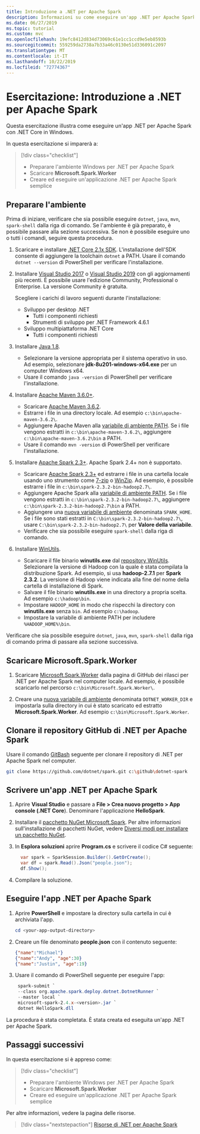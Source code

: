 ```yaml
---
title: Introduzione a .NET per Apache Spark
description: Informazioni su come eseguire un'app .NET per Apache Spark usando .NET Core in Windows.
ms.date: 06/27/2019
ms.topic: tutorial
ms.custom: mvc
ms.openlocfilehash: 19efc8412d834d73069c61e1cc1ccd9e5eb8593b
ms.sourcegitcommit: 559259da2738a7b33a46c0130e51d336091c2097
ms.translationtype: MT
ms.contentlocale: it-IT
ms.lasthandoff: 10/22/2019
ms.locfileid: "72774367"
---
```

# <a name="tutorial-get-started-with-net-for-apache-spark"></a>Esercitazione: Introduzione a .NET per Apache Spark

Questa esercitazione illustra come eseguire un'app .NET per Apache Spark con .NET Core in Windows.

In questa esercitazione si imparerà a:

> [!div class="checklist"]
>
> * Preparare l'ambiente Windows per .NET per Apache Spark
> * Scaricare **Microsoft.Spark.Worker**
> * Creare ed eseguire un'applicazione .NET per Apache Spark semplice

## <a name="prepare-your-environment"></a>Preparare l'ambiente

Prima di iniziare, verificare che sia possibile eseguire `dotnet`, `java`, `mvn`, `spark-shell` dalla riga di comando. Se l'ambiente è già preparato, è possibile passare alla sezione successiva. Se non è possibile eseguire uno o tutti i comandi, seguire questa procedura.

1. Scaricare e installare [.NET Core 2.1x SDK](https://dotnet.microsoft.com/download/dotnet-core/2.1). L'installazione dell'SDK consente di aggiungere la toolchain `dotnet` a PATH. Usare il comando `dotnet --version` di PowerShell per verificare l'installazione.

2. Installare [Visual Studio 2017](https://www.visualstudio.com/downloads/) o [Visual Studio 2019](https://visualstudio.microsoft.com/vs/preview/) con gli aggiornamenti più recenti. È possibile usare l'edizione Community, Professional o Enterprise. La versione Community è gratuita.

   Scegliere i carichi di lavoro seguenti durante l'installazione:
      * Sviluppo per desktop .NET
          * Tutti i componenti richiesti
          * Strumenti di sviluppo per .NET Framework 4.6.1
      * Sviluppo multipiattaforma .NET Core
          * Tutti i componenti richiesti

3. Installare [Java 1.8](https://www.oracle.com/technetwork/java/javase/downloads/jdk8-downloads-2133151.html).

    * Selezionare la versione appropriata per il sistema operativo in uso. Ad esempio, selezionare **jdk-8u201-windows-x64.exe** per un computer Windows x64.
    * Usare il comando `java -version` di PowerShell per verificare l'installazione.

4. Installare [Apache Maven 3.6.0+](https://maven.apache.org/download.cgi).
    * Scaricare [Apache Maven 3.6.2](http://mirror.metrocast.net/apache/maven/maven-3/3.6.2/binaries/apache-maven-3.6.2-bin.zip).
    * Estrarre i file in una directory locale. Ad esempio `c:\bin\apache-maven-3.6.2\`.
    * Aggiungere Apache Maven alla [variabile di ambiente PATH](https://www.java.com/en/download/help/path.xml). Se i file vengono estratti in `c:\bin\apache-maven-3.6.2\`, aggiungere `c:\bin\apache-maven-3.6.2\bin` a PATH.
    * Usare il comando `mvn -version` di PowerShell per verificare l'installazione.

5. Installare [Apache Spark 2.3+](https://spark.apache.org/downloads.html). Apache Spark 2.4+ non è supportato.
    * Scaricare [Apache Spark 2.3+](https://spark.apache.org/downloads.html) ed estrarre i file in una cartella locale usando uno strumento come [7-zip](https://www.7-zip.org/) o [WinZip](https://www.winzip.com/). Ad esempio, è possibile estrarre i file in `c:\bin\spark-2.3.2-bin-hadoop2.7\`.
    * Aggiungere Apache Spark alla [variabile di ambiente PATH](https://www.java.com/en/download/help/path.xml). Se i file vengono estratti in `c:\bin\spark-2.3.2-bin-hadoop2.7\`, aggiungere `c:\bin\spark-2.3.2-bin-hadoop2.7\bin` a PATH.
    * Aggiungere una [nuova variabile di ambiente](https://www.java.com/en/download/help/path.xml) denominata `SPARK_HOME`. Se i file sono stati estratti in `C:\bin\spark-2.3.2-bin-hadoop2.7\`, usare `C:\bin\spark-2.3.2-bin-hadoop2.7\` per **Valore della variabile**.
    * Verificare che sia possibile eseguire `spark-shell` dalla riga di comando.

6. Installare [WinUtils](https://github.com/steveloughran/winutils).
    * Scaricare il file binario **winutils.exe** dal [repository WinUtils](https://github.com/steveloughran/winutils). Selezionare la versione di Hadoop con la quale è stata compilata la distribuzione Spark. Ad esempio, si usa **hadoop-2.7.1** per **Spark 2.3.2**. La versione di Hadoop viene indicata alla fine del nome della cartella di installazione di Spark.
    * Salvare il file binario **winutils.exe** in una directory a propria scelta. Ad esempio `c:\hadoop\bin`.
    * Impostare `HADOOP_HOME` in modo che rispecchi la directory con **winutils.exe** senza `bin`. Ad esempio `c:\hadoop`.
    * Impostare la variabile di ambiente PATH per includere `%HADOOP_HOME%\bin`.

Verificare che sia possibile eseguire `dotnet`, `java`, `mvn`, `spark-shell` dalla riga di comando prima di passare alla sezione successiva.

## <a name="download-the-microsoftsparkworker-release"></a>Scaricare Microsoft.Spark.Worker

1. Scaricare [Microsoft.Spark.Worker](https://github.com/dotnet/spark/releases) dalla pagina di GitHub dei rilasci per .NET per Apache Spark nel computer locale. Ad esempio, è possibile scaricarlo nel percorso `c:\bin\Microsoft.Spark.Worker\`.

2. Creare una [nuova variabile di ambiente](https://www.java.com/en/download/help/path.xml) denominata `DOTNET_WORKER_DIR` e impostarla sulla directory in cui è stato scaricato ed estratto **Microsoft.Spark.Worker**. Ad esempio `c:\bin\Microsoft.Spark.Worker`.

## <a name="clone-the-net-for-apache-spark-github-repo"></a>Clonare il repository GitHub di .NET per Apache Spark

Usare il comando [GitBash](https://gitforwindows.org/) seguente per clonare il repository di .NET per Apache Spark nel computer.

```bash
git clone https://github.com/dotnet/spark.git c:\github\dotnet-spark
```

## <a name="write-a-net-for-apache-spark-app"></a>Scrivere un'app .NET per Apache Spark

1. Aprire **Visual Studio** e passare a **File > Crea nuovo progetto > App console (.NET Core**). Denominare l'applicazione **HelloSpark**.

2. Installare il [pacchetto NuGet Microsoft.Spark](https://www.nuget.org/profiles/spark). Per altre informazioni sull'installazione di pacchetti NuGet, vedere [Diversi modi per installare un pacchetto NuGet](https://docs.microsoft.com/nuget/consume-packages/ways-to-install-a-package).

3. In **Esplora soluzioni** aprire **Program.cs** e scrivere il codice C# seguente:

   ```csharp
     var spark = SparkSession.Builder().GetOrCreate();
     var df = spark.Read().Json("people.json");
     df.Show();
   ```

4. Compilare la soluzione.

## <a name="run-your-net-for-apache-spark-app"></a>Eseguire l'app .NET per Apache Spark

1. Aprire **PowerShell** e impostare la directory sulla cartella in cui è archiviata l'app.

   ```powershell
   cd <your-app-output-directory>
   ```

2. Creare un file denominato **people.json** con il contenuto seguente:

   ```json
   {"name":"Michael"}
   {"name":"Andy", "age":30}
   {"name":"Justin", "age":19}
   ```

3. Usare il comando di PowerShell seguente per eseguire l'app:

   ```powershell
    spark-submit `
    --class org.apache.spark.deploy.dotnet.DotnetRunner `
    --master local `
    microsoft-spark-2.4.x-<version>.jar `
    dotnet HelloSpark.dll
    ```

La procedura è stata completata. È stata creata ed eseguita un'app .NET per Apache Spark.

## <a name="next-steps"></a>Passaggi successivi

In questa esercitazione si è appreso come:
> [!div class="checklist"]
>
> * Preparare l'ambiente Windows per .NET per Apache Spark
> * Scaricare **Microsoft.Spark.Worker**
> * Creare ed eseguire un'applicazione .NET per Apache Spark semplice

Per altre informazioni, vedere la pagina delle risorse.
> [!div class="nextstepaction"]
> [Risorse di .NET per Apache Spark](../resources/index.md)
